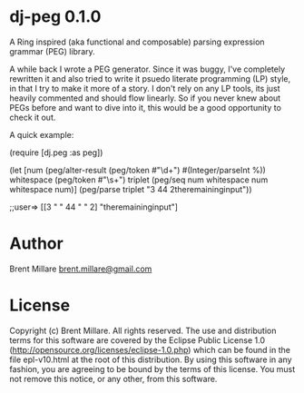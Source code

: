 # dj-peg 0.1.0

A Ring inspired (aka functional and composable) parsing expression
grammar (PEG) library.

A while back I wrote a PEG generator. Since it was buggy, I've
completely rewritten it and also tried to write it psuedo literate
programming (LP) style, in that I try to make it more of a story. I
don't rely on any LP tools, its just heavily commented and should flow
linearly. So if you never knew about PEGs before and want to dive into
it, this would be a good opportunity to check it out.

A quick example:

(require [dj.peg :as peg])

(let [num (peg/alter-result (peg/token #"\d+") #(Integer/parseInt %))
      whitespace (peg/token #"\s+")
      triplet (peg/seq num whitespace num whitespace num)]
  (peg/parse triplet "3 44 2theremaininginput"))

;;user=> [[3 " " 44 " " 2] "theremaininginput"]       

# Author

Brent Millare
brent.millare@gmail.com

# License

Copyright (c) Brent Millare. All rights reserved. The use and
distribution terms for this software are covered by the Eclipse Public
License 1.0 (http://opensource.org/licenses/eclipse-1.0.php) which can
be found in the file epl-v10.html at the root of this distribution. By
using this software in any fashion, you are agreeing to be bound by
the terms of this license. You must not remove this notice, or any
other, from this software.